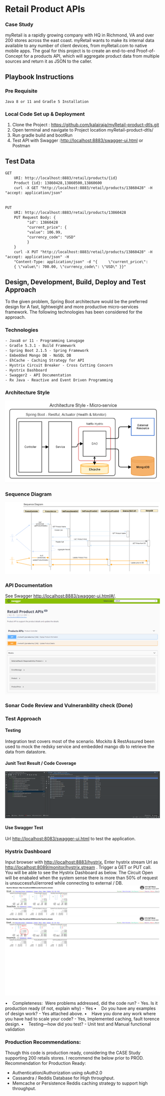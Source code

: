 # Retail Product APIs 
### Case Study
myRetail is a rapidly growing company with HQ in Richmond, VA and over 200 stores across the east coast. myRetail wants to make its internal data available to any number of client devices, from myRetail.com to native mobile apps. 
The goal for this project is to create an end-to-end Proof-of-Concept for a products API, which will aggregate product data from multiple sources and return it as JSON to the caller.
## Playbook Instructions
### Pre Requisite
    Java 8 or 11 and Gradle 5 Installation

### Local Code Set up & Deployment
1. Clone the Project : https://github.com/kalairaja/myRetail-product-dtls.git
2. Open terminal and navigate to Project location myRetail-product-dtls/
3. Run gradle build and bootRun
4. Test API with Swagger :<http://localhost:8883/swagger-ui.html> or Postman

## Test Data
    GET 
        URI: http://localhost:8883/retail/products/{id}
        Product {id}: 13860428,13860500,13860600
        curl -X GET "http://localhost:8883/retail/products/13860428" -H "accept: application/json"


    PUT 
        URI: http://localhost:8883/retail/products/13860428
        PUT Request Body: {
              "id": 13860428
              "current_price": {
              "value": 106.99,
              "currency_code": "USD"
              }
        }
        curl -X PUT "http://localhost:8883/retail/products/13860428" -H "accept: application/json" -H 
        "Content-Type: application/json" -d "{     \"current_price\": 
        { \"value\": 700.00, \"currency_code\": \"USD\" }}"

## Design, Development, Build, Deploy and Test Approach
To the given problem, Spring Boot architecture would be the preferred design for A fast, lightweight and more productive micro-services framework. The following technologies has been considered for the approach.
### Technologies
    - Java8 or 11 - Programming Lanugage
    - Gradle 5.3.1 - Build Framework
    - Spring Boot 2.1.5 - Spring Framework
    - Embedded Mongo DB - NoSQL DB
    - EhCache - Caching Strategy for API
    - Hystrix Circuit Breaker - Cross Cutting Concern
    - Hystrix Dashboard 
    - Swagger2 - API Documentation
    - Rx Java - Reactive and Event Driven Programming
### Architecture Style
![Arch](src/main/resources/images/Arch_Style.PNG)
### Sequence Diagram
![Sequence](src/main/resources/images/Microservice-seq.PNG)
### API Documentation
See Swagger <http://localhost:8883/swagger-ui.html#/>.
![Swagger](src/main/resources/images/swagger.PNG)

### Sonar Code Review and Vulneranbility check (Done)

### Test Approach

#### Testing
Integration test covers most of the scenario. Mockito & RestAssured been used to mock the redsky service and embedded mango db to retrieve the data from datastore.

#### Junit Test Result / Code Coverage
![UnitTest](src/main/resources/images/UnitTestResult.PNG)


#### Use Swagger Test
Url <http://localhost:8083/swagger-ui.html> to test the application.

### Hystrix Dashboard
Input browser with <http://localhost:8883/hystrix>, Enter hystrix stream Url as <http://localhost:8089/monitor/hystrix.stream> .
Trigger a GET or PUT call. You will be able to see the Hystrix Dashboard as below. The Circuit Open will be enabaled when the system sense there is more than 50% of request is unsuccessful/errored while connecting to external / DB.
![Hystrix](src/main/resources/images/Hystrix.PNG)
![Hystrix](src/main/resources/images/HystrixOpen.PNG)

•    Completeness:  Were problems addressed, did the code run? - Yes. Is it production ready (if not, explain why) - Yes
•    Do you have any examples of design work? - Yes attached above.
•    Have you done any work where you have had to scale your code? - Yes, Implemented caching, fault torence design. 
•    Testing—how did you test? - Unit test and Manual functional validation

### Production Recommendations:
Though this code is production ready, considering the CASE Study supporting 200 retails stores. I recommend the below prior to PROD.
Recommendation for Production Ready:
-   Authentication/Authorization using oAuth2.0
-   Cassandra / Reddis Database for High throughput.
-   Memcache or Persistence Reddis caching strategy to support high throughput.
